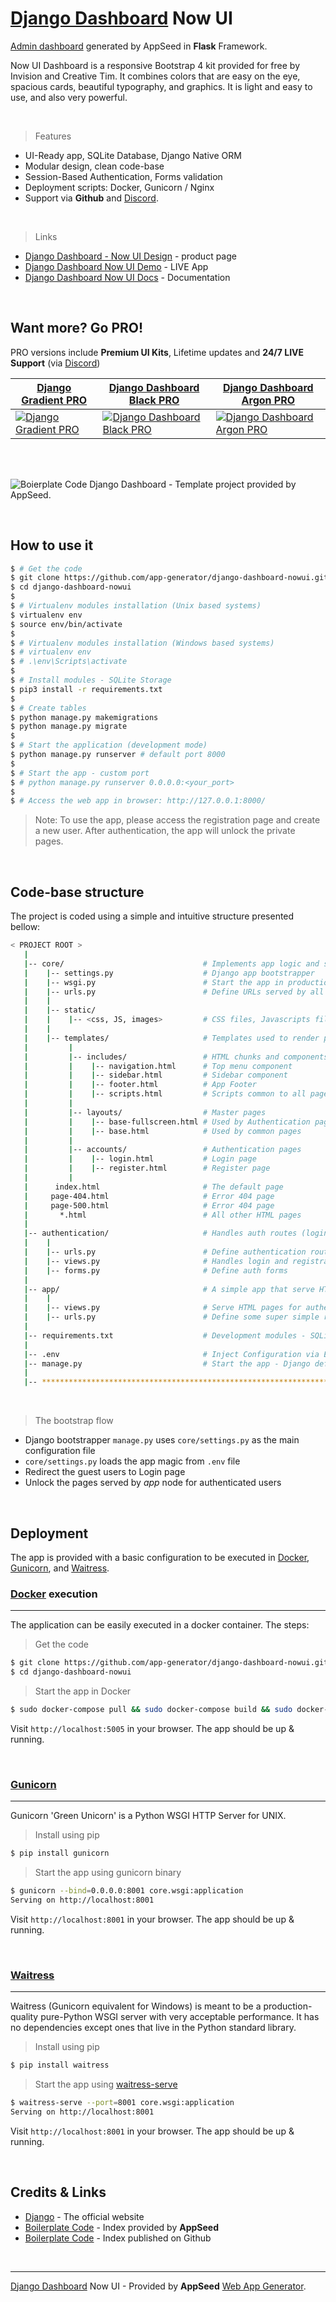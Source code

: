# [Django Dashboard](https://appseed.us/admin-dashboards/django?ref=gh) Now UI

[Admin dashboard](https://appseed.us/admin-dashboards) generated by AppSeed in **Flask** Framework.

Now UI Dashboard is a responsive Bootstrap 4 kit provided for free by Invision and Creative Tim. It combines colors that are easy on the eye, spacious cards, beautiful typography, and graphics. It is light and easy to use, and also very powerful.

<br />

> Features

- UI-Ready app, SQLite Database, Django Native ORM
- Modular design, clean code-base
- Session-Based Authentication, Forms validation
- Deployment scripts: Docker, Gunicorn / Nginx
- Support via **Github** and [Discord](https://discord.gg/fZC6hup).

<br />

> Links

- [Django Dashboard - Now UI Design](https://appseed.us/admin-dashboards/django-dashboard-nowui) - product page 
- [Django Dashboard Now UI Demo](https://django-dashboard-nowui.appseed.us/login/) - LIVE App
- [Django Dashboard Now UI Docs](https://docs.appseed.us/admin-dashboards/django-dashboard-nowui/) - Documentation

<br />

## Want more? Go PRO!

PRO versions include **Premium UI Kits**, Lifetime updates and **24/7 LIVE Support** (via [Discord](https://discord.gg/fZC6hup))

| [Django Gradient PRO](https://appseed.us/admin-dashboards/django-dashboard-gradient-pro) | [Django Dashboard Black PRO](https://appseed.us/admin-dashboards/django-dashboard-black-pro) | [Django Dashboard Argon PRO](https://appseed.us/admin-dashboards/django-dashboard-argon-pro) |
| --- | --- | --- |
| [![Django Gradient PRO](https://raw.githubusercontent.com/app-generator/django-dashboard-gradient-pro/master/media/django-dashboard-gradient-pro-screen.png)](https://appseed.us/admin-dashboards/django-dashboard-gradient-pro) | [![Django Dashboard Black PRO](https://raw.githubusercontent.com/app-generator/django-dashboard-black-pro/master/media/django-dashboard-black-pro-screen.png)](https://appseed.us/admin-dashboards/django-dashboard-black-pro) | [![Django Dashboard Argon PRO](https://raw.githubusercontent.com/app-generator/django-dashboard-argon-pro/master/media/django-dashboard-argon-pro-screen.png)](https://appseed.us/admin-dashboards/django-dashboard-argon-pro)

<br />
<br />

![Boierplate Code Django Dashboard - Template project provided by AppSeed.](https://raw.githubusercontent.com/app-generator/django-dashboard-nowui/master/media/django-dashboard-nowui-screen.png)

<br />

## How to use it

```bash
$ # Get the code
$ git clone https://github.com/app-generator/django-dashboard-nowui.git
$ cd django-dashboard-nowui
$
$ # Virtualenv modules installation (Unix based systems)
$ virtualenv env
$ source env/bin/activate
$
$ # Virtualenv modules installation (Windows based systems)
$ # virtualenv env
$ # .\env\Scripts\activate
$
$ # Install modules - SQLite Storage
$ pip3 install -r requirements.txt
$
$ # Create tables
$ python manage.py makemigrations
$ python manage.py migrate
$
$ # Start the application (development mode)
$ python manage.py runserver # default port 8000
$
$ # Start the app - custom port
$ # python manage.py runserver 0.0.0.0:<your_port>
$
$ # Access the web app in browser: http://127.0.0.1:8000/
```

> Note: To use the app, please access the registration page and create a new user. After authentication, the app will unlock the private pages.

<br />

## Code-base structure

The project is coded using a simple and intuitive structure presented bellow:

```bash
< PROJECT ROOT >
   |
   |-- core/                               # Implements app logic and serve the static assets
   |    |-- settings.py                    # Django app bootstrapper
   |    |-- wsgi.py                        # Start the app in production
   |    |-- urls.py                        # Define URLs served by all apps/nodes
   |    |
   |    |-- static/
   |    |    |-- <css, JS, images>         # CSS files, Javascripts files
   |    |
   |    |-- templates/                     # Templates used to render pages
   |         |
   |         |-- includes/                 # HTML chunks and components
   |         |    |-- navigation.html      # Top menu component
   |         |    |-- sidebar.html         # Sidebar component
   |         |    |-- footer.html          # App Footer
   |         |    |-- scripts.html         # Scripts common to all pages
   |         |
   |         |-- layouts/                  # Master pages
   |         |    |-- base-fullscreen.html # Used by Authentication pages
   |         |    |-- base.html            # Used by common pages
   |         |
   |         |-- accounts/                 # Authentication pages
   |         |    |-- login.html           # Login page
   |         |    |-- register.html        # Register page
   |         |
   |      index.html                       # The default page
   |     page-404.html                     # Error 404 page
   |     page-500.html                     # Error 404 page
   |       *.html                          # All other HTML pages
   |
   |-- authentication/                     # Handles auth routes (login and register)
   |    |
   |    |-- urls.py                        # Define authentication routes  
   |    |-- views.py                       # Handles login and registration  
   |    |-- forms.py                       # Define auth forms  
   |
   |-- app/                                # A simple app that serve HTML files
   |    |
   |    |-- views.py                       # Serve HTML pages for authenticated users
   |    |-- urls.py                        # Define some super simple routes  
   |
   |-- requirements.txt                    # Development modules - SQLite storage
   |
   |-- .env                                # Inject Configuration via Environment
   |-- manage.py                           # Start the app - Django default start script
   |
   |-- ************************************************************************
```

<br />

> The bootstrap flow

- Django bootstrapper `manage.py` uses `core/settings.py` as the main configuration file
- `core/settings.py` loads the app magic from `.env` file
- Redirect the guest users to Login page
- Unlock the pages served by *app* node for authenticated users

<br />

## Deployment

The app is provided with a basic configuration to be executed in [Docker](https://www.docker.com/), [Gunicorn](https://gunicorn.org/), and [Waitress](https://docs.pylonsproject.org/projects/waitress/en/stable/).

### [Docker](https://www.docker.com/) execution
---

The application can be easily executed in a docker container. The steps:

> Get the code

```bash
$ git clone https://github.com/app-generator/django-dashboard-nowui.git
$ cd django-dashboard-nowui
```

> Start the app in Docker

```bash
$ sudo docker-compose pull && sudo docker-compose build && sudo docker-compose up -d
```

Visit `http://localhost:5005` in your browser. The app should be up & running.

<br />

### [Gunicorn](https://gunicorn.org/)
---

Gunicorn 'Green Unicorn' is a Python WSGI HTTP Server for UNIX.

> Install using pip

```bash
$ pip install gunicorn
```
> Start the app using gunicorn binary

```bash
$ gunicorn --bind=0.0.0.0:8001 core.wsgi:application
Serving on http://localhost:8001
```

Visit `http://localhost:8001` in your browser. The app should be up & running.


<br />

### [Waitress](https://docs.pylonsproject.org/projects/waitress/en/stable/)
---

Waitress (Gunicorn equivalent for Windows) is meant to be a production-quality pure-Python WSGI server with very acceptable performance. It has no dependencies except ones that live in the Python standard library.

> Install using pip

```bash
$ pip install waitress
```
> Start the app using [waitress-serve](https://docs.pylonsproject.org/projects/waitress/en/stable/runner.html)

```bash
$ waitress-serve --port=8001 core.wsgi:application
Serving on http://localhost:8001
```

Visit `http://localhost:8001` in your browser. The app should be up & running.

<br />

## Credits & Links

- [Django](https://www.djangoproject.com/) - The official website
- [Boilerplate Code](https://appseed.us/boilerplate-code) - Index provided by **AppSeed**
- [Boilerplate Code](https://github.com/app-generator/boilerplate-code) - Index published on Github

<br />

---
[Django Dashboard](https://appseed.us/admin-dashboards/django?ref=gh) Now UI - Provided by **AppSeed** [Web App Generator](https://appseed.us/app-generator).
